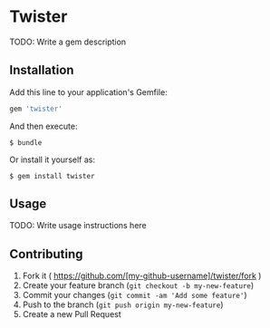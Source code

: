 # Twister

TODO: Write a gem description

## Installation

Add this line to your application's Gemfile:

```ruby
gem 'twister'
```

And then execute:

    $ bundle

Or install it yourself as:

    $ gem install twister

## Usage

TODO: Write usage instructions here

## Contributing

1. Fork it ( https://github.com/[my-github-username]/twister/fork )
2. Create your feature branch (`git checkout -b my-new-feature`)
3. Commit your changes (`git commit -am 'Add some feature'`)
4. Push to the branch (`git push origin my-new-feature`)
5. Create a new Pull Request
